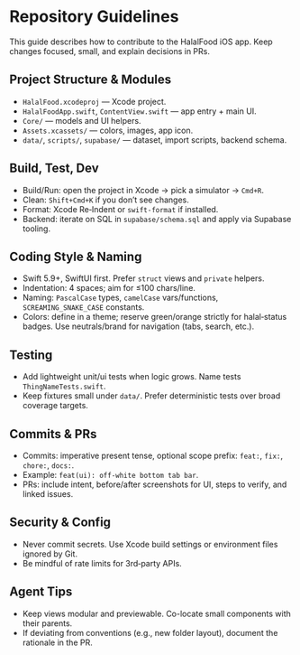 # Repository Guidelines

This guide describes how to contribute to the HalalFood iOS app. Keep changes focused, small, and explain decisions in PRs.

## Project Structure & Modules
- `HalalFood.xcodeproj` — Xcode project.
- `HalalFoodApp.swift`, `ContentView.swift` — app entry + main UI.
- `Core/` — models and UI helpers.
- `Assets.xcassets/` — colors, images, app icon.
- `data/`, `scripts/`, `supabase/` — dataset, import scripts, backend schema.

## Build, Test, Dev
- Build/Run: open the project in Xcode → pick a simulator → `Cmd+R`.
- Clean: `Shift+Cmd+K` if you don’t see changes.
- Format: Xcode Re‑Indent or `swift-format` if installed.
- Backend: iterate on SQL in `supabase/schema.sql` and apply via Supabase tooling.

## Coding Style & Naming
- Swift 5.9+, SwiftUI first. Prefer `struct` views and `private` helpers.
- Indentation: 4 spaces; aim for ≤100 chars/line.
- Naming: `PascalCase` types, `camelCase` vars/functions, `SCREAMING_SNAKE_CASE` constants.
- Colors: define in a theme; reserve green/orange strictly for halal‑status badges. Use neutrals/brand for navigation (tabs, search, etc.).

## Testing
- Add lightweight unit/ui tests when logic grows. Name tests `ThingNameTests.swift`.
- Keep fixtures small under `data/`. Prefer deterministic tests over broad coverage targets.

## Commits & PRs
- Commits: imperative present tense, optional scope prefix: `feat:`, `fix:`, `chore:`, `docs:`.
- Example: `feat(ui): off‑white bottom tab bar`.
- PRs: include intent, before/after screenshots for UI, steps to verify, and linked issues.

## Security & Config
- Never commit secrets. Use Xcode build settings or environment files ignored by Git.
- Be mindful of rate limits for 3rd‑party APIs.

## Agent Tips
- Keep views modular and previewable. Co-locate small components with their parents.
- If deviating from conventions (e.g., new folder layout), document the rationale in the PR.

